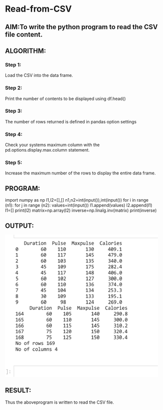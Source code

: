 # Read-from-CSV

## AIM:To  write the python program to read the CSV file content.

## ALGORITHM:

### Step 1:
Load the CSV into the data frame.
### Step 2:
Print the number of contents to be displayed using df.head()
### Step 3:
The number of rows returned is defined in pandas option settings
### Step 4:
Check your systems maximum column with the pd.options.display.max.column statement.
### Step 5:
Increase the maximum number of the rows to display the entire data frame.
## PROGRAM:
import numpy as np
l1,l2=[],[]
n1,n2=int(input()),int(input())
for i in range (n1):
    for j in range (n2):
       values=int(input())
       l1.append(values)
    l2.append(l1)
    l1=[]
print(l2)
matrix=np.array(l2)
inverse=np.linalg.inv(matrix)
print(inverse)

## OUTPUT:

![copy](./c1.png)

## RESULT:
Thus the aboveprogram is written to read the CSV file.
